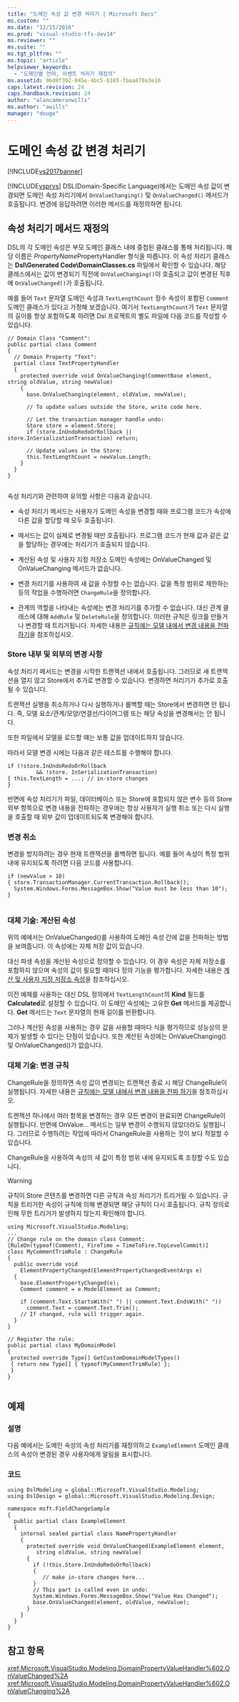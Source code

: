 ```yaml
---
title: "도메인 속성 값 변경 처리기 | Microsoft Docs"
ms.custom: ""
ms.date: "12/15/2016"
ms.prod: "visual-studio-tfs-dev14"
ms.reviewer: ""
ms.suite: ""
ms.tgt_pltfrm: ""
ms.topic: "article"
helpviewer_keywords: 
  - "도메인별 언어, 이벤트 처리기 재정의"
ms.assetid: 96d8f392-045e-4bc5-b165-fbaa470a3e16
caps.latest.revision: 24
caps.handback.revision: 24
author: "alancameronwills"
ms.author: "awills"
manager: "douge"
---
```

# 도메인 속성 값 변경 처리기
[!INCLUDE[vs2017banner](../code-quality/includes/vs2017banner.md)]

[!INCLUDE[vsprvs](../code-quality/includes/vsprvs_md.md)] DSL\(Domain\-Specific Language\)에서는 도메인 속성 값이 변경되면 도메인 속성 처리기에서 `OnValueChanging()` 및 `OnValueChanged()` 메서드가 호출됩니다.  변경에 응답하려면 이러한 메서드를 재정의하면 됩니다.  
  
## 속성 처리기 메서드 재정의  
 DSL의 각 도메인 속성은 부모 도메인 클래스 내에 중첩된 클래스를 통해 처리됩니다.  해당 이름은 *PropertyName*PropertyHandler 형식을 따릅니다.  이 속성 처리기 클래스는 **Dsl\\Generated Code\\DomainClasses.cs** 파일에서 확인할 수 있습니다.  해당 클래스에서는 값이 변경되기 직전에 `OnValueChanging()`이 호출되고 값이 변경된 직후에 `OnValueChanged()`가 호출됩니다.  
  
 예를 들어 `Text` 문자열 도메인 속성과 `TextLengthCount` 정수 속성이 포함된 `Comment` 도메인 클래스가 있다고 가정해 보겠습니다.  여기서 `TextLengthCount`가 `Text` 문자열의 길이를 항상 포함하도록 하려면 Dsl 프로젝트의 별도 파일에 다음 코드를 작성할 수 있습니다.  
  
```  
// Domain Class "Comment":  
public partial class Comment   
{  
  // Domain Property "Text":  
  partial class TextPropertyHandler  
  {  
    protected override void OnValueChanging(CommentBase element, string oldValue, string newValue)  
    {  
      base.OnValueChanging(element, oldValue, newValue);  
  
      // To update values outside the Store, write code here.  
  
      // Let the transaction manager handle undo:  
      Store store = element.Store;  
      if (store.InUndoRedoOrRollback || store.InSerializationTransaction) return;  
  
      // Update values in the Store:  
      this.TextLengthCount = newValue.Length;  
    }  
  }  
}  
  
```  
  
 속성 처리기와 관련하여 유의할 사항은 다음과 같습니다.  
  
-   속성 처리기 메서드는 사용자가 도메인 속성을 변경할 때와 프로그램 코드가 속성에 다른 값을 할당할 때 모두 호출됩니다.  
  
-   메서드는 값이 실제로 변경될 때만 호출됩니다.  프로그램 코드가 현재 값과 같은 값을 할당하는 경우에는 처리기가 호출되지 않습니다.  
  
-   계산된 속성 및 사용자 지정 저장소 도메인 속성에는 OnValueChanged 및 OnValueChanging 메서드가 없습니다.  
  
-   변경 처리기를 사용하여 새 값을 수정할 수는 없습니다.  값을 특정 범위로 제한하는 등의 작업을 수행하려면 `ChangeRule`을 정의합니다.  
  
-   관계의 역할을 나타내는 속성에는 변경 처리기를 추가할 수 없습니다.  대신 관계 클래스에 대해 `AddRule` 및 `DeleteRule`을 정의합니다.  이러한 규칙은 링크를 만들거나 변경할 때 트리거됩니다.  자세한 내용은 [규칙에는 모델 내에서 변경 내용을 전파 하기](../modeling/rules-propagate-changes-within-the-model.md)을 참조하십시오.  
  
### Store 내부 및 외부의 변경 사항  
 속성 처리기 메서드는 변경을 시작한 트랜잭션 내에서 호출됩니다.  그러므로 새 트랜잭션을 열지 않고 Store에서 추가로 변경할 수 있습니다.  변경하면 처리기가 추가로 호출될 수 있습니다.  
  
 트랜잭션 실행을 취소하거나 다시 실행하거나 롤백할 때는 Store에서 변경하면 안 됩니다. 즉, 모델 요소\/관계\/모양\/연결선\/다이어그램 또는 해당 속성을 변경해서는 안 됩니다.  
  
 또한 파일에서 모델을 로드할 때는 보통 값을 업데이트하지 않습니다.  
  
 따라서 모델 변경 시에는 다음과 같은 테스트를 수행해야 합니다.  
  
```  
if (!store.InUndoRedoOrRollback   
         && !store. InSerializationTransaction)  
{ this.TextLength = ...; // in-store changes   
}  
```  
  
 반면에 속성 처리기가 파일, 데이터베이스 또는 Store에 포함되지 않은 변수 등의 Store 외부 항목으로 변경 내용을 전파하는 경우에는 항상 사용자가 실행 취소 또는 다시 실행을 호출할 때 외부 값이 업데이트되도록 변경해야 합니다.  
  
### 변경 취소  
 변경을 방지하려는 경우 현재 트랜잭션을 롤백하면 됩니다.  예를 들어 속성이 특정 범위 내에 유지되도록 하려면 다음 코드를 사용합니다.  
  
```  
if (newValue > 10)   
{ store.TransactionManager.CurrentTransaction.Rollback();  
  System.Windows.Forms.MessageBox.Show("Value must be less than 10");  
}  
  
```  
  
### 대체 기술: 계산된 속성  
 위의 예에서는 OnValueChanged\(\)를 사용하여 도메인 속성 간에 값을 전파하는 방법을 보여줍니다.  이 속성에는 자체 저장 값이 있습니다.  
  
 대신 파생 속성을 계산된 속성으로 정의할 수 있습니다.  이 경우 속성은 자체 저장소를 포함하지 않으며 속성의 값이 필요할 때마다 정의 기능을 평가합니다.  자세한 내용은 [계산 및 사용자 지정 저장소 속성](../modeling/calculated-and-custom-storage-properties.md)을 참조하십시오.  
  
 이전 예제를 사용하는 대신 DSL 정의에서 `TextLengthCount`의 **Kind** 필드를 **Calculated**로 설정할 수 있습니다.  이 도메인 속성에는 고유한 **Get** 메서드를 제공합니다.  **Get** 메서드는 `Text` 문자열의 현재 길이를 반환합니다.  
  
 그러나 계산된 속성을 사용하는 경우 값을 사용할 때마다 식을 평가하므로 성능상의 문제가 발생할 수 있다는 단점이 있습니다.  또한 계산된 속성에는 OnValueChanging\(\) 및 OnValueChanged\(\)가 없습니다.  
  
### 대체 기술: 변경 규칙  
 ChangeRule을 정의하면 속성 값이 변경되는 트랜잭션 종료 시 해당 ChangeRule이 실행됩니다.  자세한 내용은 [규칙에는 모델 내에서 변경 내용을 전파 하기](../modeling/rules-propagate-changes-within-the-model.md)을 참조하십시오.  
  
 트랜잭션 하나에서 여러 항목을 변경하는 경우 모든 변경이 완료되면 ChangeRule이 실행됩니다.  반면에 OnValue...  메서드는 일부 변경이 수행되지 않았더라도 실행됩니다.  그러므로 수행하려는 작업에 따라서 ChangeRule을 사용하는 것이 보다 적절할 수 있습니다.  
  
 ChangeRule을 사용하여 속성의 새 값이 특정 범위 내에 유지되도록 조정할 수도 있습니다.  
  
> [!WARNING]
>  규칙이 Store 콘텐츠를 변경하면 다른 규칙과 속성 처리기가 트리거될 수 있습니다.  규칙을 트리거한 속성이 규칙에 의해 변경되면 해당 규칙이 다시 호출됩니다.  규칙 정의로 인해 무한 트리거가 발생하지 않는지 확인해야 합니다.  
  
```  
using Microsoft.VisualStudio.Modeling;   
...  
// Change rule on the domain class Comment:  
[RuleOn(typeof(Comment), FireTime = TimeToFire.TopLevelCommit)]   
class MyCommentTrimRule : ChangeRule  
{  
  public override void   
    ElementPropertyChanged(ElementPropertyChangedEventArgs e)  
  {  
    base.ElementPropertyChanged(e);  
    Comment comment = e.ModelElement as Comment;  
  
    if (comment.Text.StartsWith(" ") || comment.Text.EndsWith(" "))  
      comment.Text = comment.Text.Trim();  
    // If changed, rule will trigger again.  
  }  
}  
  
// Register the rule:   
public partial class MyDomainModel   
{  
 protected override Type[] GetCustomDomainModelTypes()   
 { return new Type[] { typeof(MyCommentTrimRule) };   
 }  
}  
  
```  
  
## 예제  
  
### 설명  
 다음 예에서는 도메인 속성의 속성 처리기를 재정의하고 `ExampleElement` 도메인 클래스의 속성이 변경된 경우 사용자에게 알림을 표시합니다.  
  
### 코드  
  
```  
using DslModeling = global::Microsoft.VisualStudio.Modeling;  
using DslDesign = global::Microsoft.VisualStudio.Modeling.Design;  
  
namespace msft.FieldChangeSample  
{  
  public partial class ExampleElement  
  {  
    internal sealed partial class NamePropertyHandler  
    {  
      protected override void OnValueChanged(ExampleElement element,  
         string oldValue, string newValue)  
      {  
        if (!this.Store.InUndoRedoOrRollback)  
        {  
           // make in-store changes here...  
        }  
        // This part is called even in undo:  
        System.Windows.Forms.MessageBox.Show("Value Has Changed");  
        base.OnValueChanged(element, oldValue, newValue);  
      }  
    }  
  }  
}  
```  
  
## 참고 항목  
 <xref:Microsoft.VisualStudio.Modeling.DomainPropertyValueHandler%602.OnValueChanged%2A>   
 <xref:Microsoft.VisualStudio.Modeling.DomainPropertyValueHandler%602.OnValueChanging%2A>